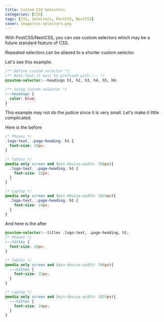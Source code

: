```yaml
---
title: Custom CSS Selectors
categories: [CSS]
tags: [CSS, Selectors, PostCSS, NextCSS]
cover: image/css-selectors.png
---
```


With PostCSS/NextCSS, you can use custom selectors which may be a future standard feature of CSS.

Repeated selectors can be aliased to a shorter custom selector.

Let's see this example:

```css
/** Define custom selector */
/** Note that it must be prefixed with :-- */
@custom-selector:--headings h1, h2, h3, h4, h5, h6;

/** Using custom selector */
:--headings {
  color: blue;
}
```

This example may not do the justice since it is very small. Let's make it little complicated.

Here is the before

```css
/* Phones */
.logo-text, .page-heading, h1 {
  font-size: 20px;
}

/* Tables */
@media only screen and (min-device-width: 768px){
  .logo-text, .page-heading, h1 {
    font-size: 22px;
  }
}

/* Laptop */
@media only screen and (min-device-width: 1024px){
  .logo-text, .page-heading, h1 {
    font-size: 24px;
  }
}
```

And here is the after

```css
@custom-selector:--titles .logo-text, .page-heading, h1;
/* Phones */
:--titles {
  font-size: 20px;
}

/* Tables */
@media only screen and (min-device-width: 768px){
  :--titles {
    font-size: 22px;
  }
}

/* Laptop */
@media only screen and (min-device-width: 1024px){
  :--titles {
    font-size: 24px;
  }
}
```

